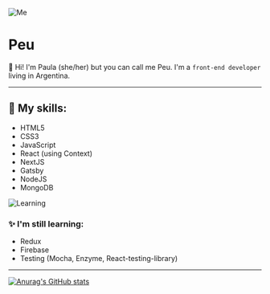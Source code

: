 
![Me](https://i.pinimg.com/originals/58/00/c8/5800c8fdbc2c578383746189f52ac292.gif)

<h1> Peu </h1>

🌸 Hi! I'm Paula (she/her) but you can call me Peu. I'm a `front-end developer` living in Argentina.

---

<h2>🌷 My skills: </h2>

* HTML5
* CSS3
* JavaScript
* React (using Context)
* NextJS
* Gatsby
* NodeJS
* MongoDB

![Learning](https://i.pinimg.com/564x/e4/b1/5e/e4b15e31948cff7bc4ceb21b9c6b72ee.jpg)

<h3>✨ I'm still learning:</h3>

* Redux
* Firebase
* Testing (Mocha, Enzyme, React-testing-library)

---

[![Anurag's GitHub stats](https://github-readme-stats.vercel.app/api?username=lemonpeu)](https://github.com/lemonpeu/github-readme-stats)




